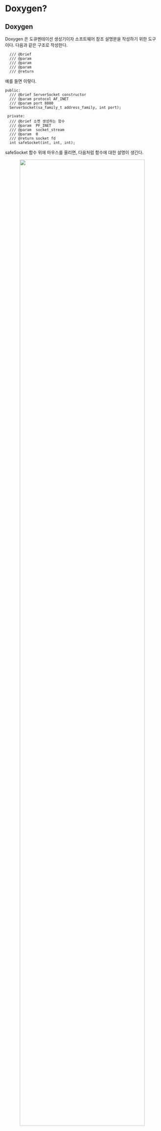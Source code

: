 # Doxygen?

## Doxygen
Doxygen 은 도큐멘테이션 생성기이자 소프트웨어 참조 설명문을 작성하기 위한 도구이다. 다음과 같은 구조로 작성한다.

```
  /// @brief
  /// @param
  /// @param
  /// @param
  /// @return
```

예를 들면 이렇다.

```
public:
  /// @brief ServerSocket constructor
  /// @param protocol AF_INET
  /// @param port 8080
  ServerSocket(sa_family_t address_family, int port);

 private:
  /// @brief 소켓 생성하는 함수
  /// @param  PF_INET
  /// @param  socket_stream
  /// @param  0
  /// @return socket fd
  int safeSocket(int, int, int);
```
safeSocket 함수 위에 마우스를 올리면, 다음처럼 함수에 대한 설명이 생긴다.
<p align="center"><img src="https://user-images.githubusercontent.com/85930183/230557259-4d7ddee8-e97f-4115-a2f4-6dd51e746510.png" width="90%"></p>

## 좋은 점은??
헤더에 함수를 선언할 때, 매개변수의 이름을 굳이 안 적어도 된다.

```
// 원문은 다음과 같은데,
// 헤더에서는 domain, type, protocol 는 doxigen이 있기 때문에 뺄 수 있다.

int ServerSocket::safeSocket(int domain, int type, int protocol)
```
